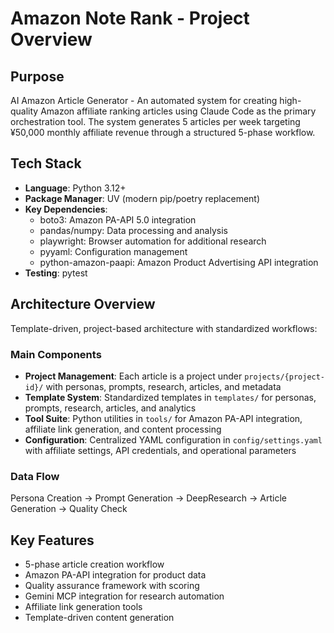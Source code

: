 # Amazon Note Rank - Project Overview

## Purpose
AI Amazon Article Generator - An automated system for creating high-quality Amazon affiliate ranking articles using Claude Code as the primary orchestration tool. The system generates 5 articles per week targeting ¥50,000 monthly affiliate revenue through a structured 5-phase workflow.

## Tech Stack
- **Language**: Python 3.12+
- **Package Manager**: UV (modern pip/poetry replacement)
- **Key Dependencies**:
  - boto3: Amazon PA-API 5.0 integration
  - pandas/numpy: Data processing and analysis
  - playwright: Browser automation for additional research
  - pyyaml: Configuration management
  - python-amazon-paapi: Amazon Product Advertising API integration
- **Testing**: pytest

## Architecture Overview
Template-driven, project-based architecture with standardized workflows:

### Main Components
- **Project Management**: Each article is a project under `projects/{project-id}/` with personas, prompts, research, articles, and metadata
- **Template System**: Standardized templates in `templates/` for personas, prompts, research, articles, and analytics  
- **Tool Suite**: Python utilities in `tools/` for Amazon PA-API integration, affiliate link generation, and content processing
- **Configuration**: Centralized YAML configuration in `config/settings.yaml` with affiliate settings, API credentials, and operational parameters

### Data Flow
Persona Creation → Prompt Generation → DeepResearch → Article Generation → Quality Check

## Key Features
- 5-phase article creation workflow
- Amazon PA-API integration for product data
- Quality assurance framework with scoring
- Gemini MCP integration for research automation
- Affiliate link generation tools
- Template-driven content generation